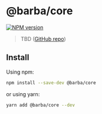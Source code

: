# @barba/core

[![NPM version](https://img.shields.io/npm/v/@barba/core.svg?style=flat-square)](https://www.npmjs.com/package/@barba/core)

> TBD ([GitHub repo](https://github.com/luruke/barba-next.js))

## Install

Using npm:

```sh
npm install --save-dev @barba/core
```

or using yarn:

```sh
yarn add @barba/core --dev
```
